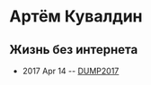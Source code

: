 # Артём Кувалдин

## Жизнь без интернета
- 2017 Apr 14 -- [DUMP2017](https://www.youtube.com/watch?v=nT5zlWnVOI4)    
